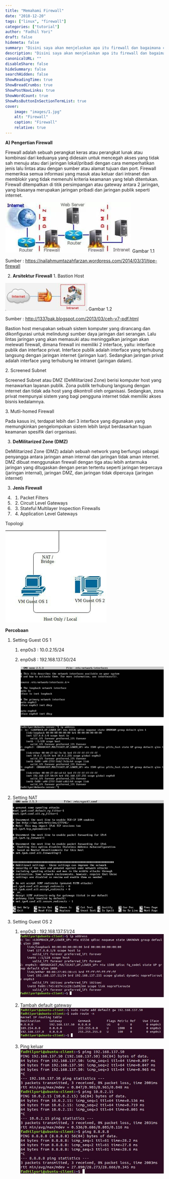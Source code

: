 ```yaml
---
title: "Memahami Firewall"
date: "2018-12-20"
tags: ["linux", "firewall"]
categories: ["tutorial"]
author: "Fadhil Yori"
draft: false
hidemeta: false
summary: "Disini saya akan menjelaskan apa itu firewall dan bagaimana cara kerjanya."
description: "Disini saya akan menjelaskan apa itu firewall dan bagaimana cara kerjanya."
canonicalURL: ""
disableShare: false
hideSummary: false
searchHidden: false
ShowReadingTime: true
ShowBreadCrumbs: true
ShowPostNavLinks: true
ShowWordCount: true
ShowRssButtonInSectionTermList: true
cover:
    image: "images/1.jpg"
    alt: "Firewall"
    caption: "Firewall"
    relative: true
---
```


**A) Pengertian Firewall**

Firewall adalah sebuah perangkat keras atau perangkat lunak atau kombinasi dari keduanya yang didesain untuk mencegah akses yang tidak sah menuju atau dari jaringan lokal/pribadi dengan cara memperhatikan jenis lalu lintas atau dengan sumber atau alamat tujuan dan port. Firewall memeriksa semua informasi yang masuk atau keluar dari intranet dan memblokir yang tidak memenuhi kriteria keamanan yang telah ditentukan. Firewall ditempatkan di titik persimpangan atau gateway antara 2 jaringan, yang biasanya merupakan jaringan pribadi dan jaringan publik seperti internet.

 ![1.jpg](images/1.jpg) Gambar 1.1

Sumber : https://nailahmumtazahfarzan.wordpress.com/2014/03/31/tipe-firewall

2. **Arsitektur Firewall** 1\. Bastion Host
    

 ![2.jpg](images/2.jpg) Gambar 1.2

Sumber : http://1337pak.blogspot.com/2013/03/ceh-v7-pdf.html

Bastion host merupakan sebuah sistem komputer yang dirancang dan dikonfigurasi untuk melindungi sumber daya jaringan dari serangan. Lalu lintas jaringan yang akan memasuki atau meninggalkan jaringan akan melewati firewall, dimana firewall ini memiliki 2 interface, yaitu: interface publik dan interface privat. Interface publik adalah interface yang terhubung langsung dengan jaringan internet (jaringan luar). Sedangkan jaringan privat adalah interface yang terhubung ke intranet (jaringan dalam).

2\. Screened Subnet

Screened Subnet atau DMZ (DeMilitarized Zone) berisi komputer host yang menawarkan layanan publik. Zona publik terhubung langsung dengan internet dan tidak ada host yang dikontroll oleh organisasi. Sedangkan, zona privat mempunyai sistem yang bagi pengguna internet tidak memiliki akses bisnis kedalamnya.

3\. Mutli-homed Firewall

Pada kasus ini, terdapat lebih dari 3 interface yang digunakan yang memungkinkan pengelompokan sistem lebih lanjut berdasarkan tujuan keamanan spesifik dari organisasi.

3. **DeMilitarized Zone (DMZ)**
    

DeMilitarized Zone (DMZ) adalah sebuah network yang berfungsi sebagai penyangga antara jaringan aman internal dan jaringan tidak aman internet. DMZ dibuat menggunakan firewall dengan tiga atau lebih antarmuka jaringan yang ditugaskan dengan peran tertentu seperti jaringan terpercaya (jaringan internal), jaringan DMZ, dan jaringan tidak dipercaya (jaringan internet)

3. **Jenis Firewall**
    

3. 1. Packet Filters
        

3. 2. Circuit Level Gateways
        

3. 3. Stateful Multilayer Inspection Firewalls
        

3. 4. Application Level Gateways
        

Topologi

![3.jpg](images/3.jpg)

**Percobaan**

1. Setting Guest OS 1
    1. enp0s3 : 10.0.2.15/24
        
    2. enp0s8 : 192.168.137.50/24
        
        ![4.jpg](images/4.jpg)
        

2. Setting NAT ![5.jpg](images/5.jpg) 
    
3. Setting Guest OS 2
    
    1. enp0s3 : 192.168.137.51/24 ![6.jpg](images/6.jpg) 
        
    2. Tambah default gateway ![7.jpg](images/7.jpg) 
        
    3. Ping keluar ![8.jpg](images/8.jpg)
